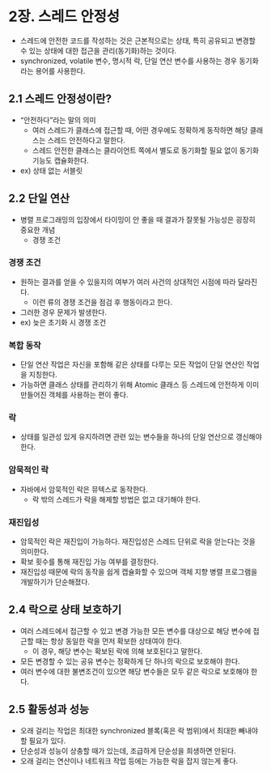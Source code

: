# 2장. 스레드 안정성

- 스레드에 안전한 코드를 작성하는 것은 근본적으로는 상태, 특히 공유되고 변경할 수 있는 상태에 대한 접근을 관리(동기화)하는 것이다.
- synchronized, volatile 변수, 명시적 락, 단일 연산 변수를 사용하는 경우 동기화 라는 용어를 사용한다.

## 2.1 스레드 안정성이란?

- “안전하다”라는 말의 의미
    - 여러 스레드가 클래스에 접근할 때, 어떤 경우에도 정확하게 동작하면 해당 클래스는 스레드 안전하다고 말한다.
    - 스레드 안전한 클래스는 클라이언트 쪽에서 별도로 동기화할 필요 없이 동기화 기능도 캡슐화한다.
- ex) 상태 없는 서블릿

## 2.2 단일 연산

- 병렬 프로그래밍의 입장에서 타이밍이 안 좋을 때 결과가 잘못될 가능성은 굉장히 중요한 개념
    - 경쟁 조건

### 경쟁 조건

- 원하는 결과를 얻을 수 있을지의 여부가 여러 사건의 상대적인 시점에 따라 달라진다.
    - 이런 류의 경쟁 조건을 점검 후 행동이라고 한다.
- 그러한 경우 문제가 발생한다.
- ex) 늦은 초기화 시 경쟁 조건

### 복합 동작

- 단일 연산 작업은 자신을 포함해 같은 상태를 다루는 모든 작업이 단일 연산인 작업을 지칭한다.
- 가능하면 클래스 상태를 관리하기 위해 Atomic 클래스 등 스레드에 안전하게 이미 만들어진 객체를 사용하는 편이 좋다.

### 락

- 상태를 일관성 있게 유지하려면 관련 있는 변수들을 하나의 단일 연산으로 갱신해야 한다.

### 암묵적인 락

- 자바에서 암묵적인 락은 뮤텍스로 동작한다.
    - 락 밖의 스레드가 락을 해제할 방법은 없고 대기해야 한다.

### 재진입성

- 암묵적인 락은 재진입이 가능하다. 재진입성은 스레드 단위로 락을 얻는다는 것을 의미한다.
- 확보 횟수를 통해 재진입 가능 여부를 결정한다.
- 재진입성 때문에 락의 동작을 쉽게 캡슐화할 수 있으며 객체 지향 병렬 프로그램을 개발하기가 단순해졌다.

## 2.4 락으로 상태 보호하기

- 여러 스레드에서 접근할 수 있고 변경 가능한 모든 변수를 대상으로 해당 변수에 접근할 때는 항상 동일한 락을 먼저 확보한 상태여야 한다.
    - 이 경우, 해당 변수는 확보된 락에 의해 보호된다고 말한다.
- 모든 변경할 수 있는 공유 변수는 정확하게 단 하나의 락으로 보호해야 한다.
- 여러 변수에 대한 불변조건이 있으면 해당 변수들은 모두 같은 락으로 보호해야 한다.

## 2.5 활동성과 성능

- 오래 걸리는 작업은 최대한 synchronized 블록(혹은 락 범위)에서 최대한 빼내야 할 필요가 있다.
- 단순성과 성능이 상충할 때가 있는데, 조급하게 단순성을 희생하면 안된다.
- 오래 걸리는 연산이나 네트워크 작업 등에는 가능한 락을 잡지 않는게 좋다.